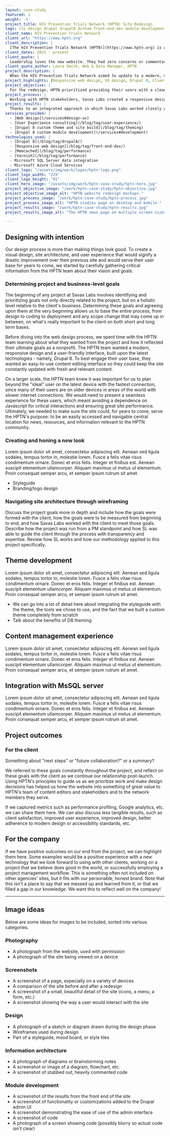 ```yaml
---
layout: case-study
featured: 1
weight: -5
project_title: HIV Prevention Trials Network (HPTN) Site Redesign
tags: css design drupal drupal8 durham front-end-dev module-development performance sass theming user-experience
client_name: HIV Prevention Trials Network
client_url: "https://www.hptn.org"
client_description: |
  [The HIV Prevention Trials Network (HPTN)](https://www.hptn.org) is a worldwide collaborative clinical trials network that brings together investigators, ethicists, community and other partners to develop and test the safety and efficacy of interventions designed to prevent the acquisition and transmission of HIV.
client_dates: 2015 - present
client_quote: |
  Leadership loves the new website. They had zero concerns or commentary other than being impressed. Awesome, guys.
client_quote_author: Laura Smith, Web & Data Manager, HPTN
project_description: |
  When the HIV Prevention Trials Network aimed to update to a modern, mobile-friendly, easy-to-maintain website, they started evaluating the capabilities of various content management systems that would meet their needs. They settled on Drupal 8.
project_highlights: [Responsive web design, UX design, Drupal 8, Client server integration]
project_objective: |
  For the redesign, HPTN prioritized providing their users with a clean, modern site that loads easily on mobile devices in areas of the world with less-than-optimal bandwidth, and to provide their content editors with a powerful, easy-to-use content management interface. They also needed to connect with their Microsoft SQL server to pull data on studies, study sites, publications, and network members.
project_process: |
  Working with HPTN stakeholders, Savas Labs created a responsive design that would best serve each of HPTN's user groups, especially those accessing the site on mobile devices, and implemented that design in a custom Drupal 8 theme. Savas Labs heavily relied on Drupal content entities to pull and display data coming from legacy HPTN systems, and leveraged both Drupal and external caching mechanisms to ensure prompt delivery of requests to end users.
project_results: |
  Thanks to an integrated approach in which Savas Labs worked closely with the client, the new site launched in time for the HPTN Annual Conference, the ongoing maintenance and administration of the content decreased dramatically, and both the corporate site maintainers and the remote users reaped the benefits of the easily navigable, mobile-friendly delivery of data.
services_provided: |
  - [Web design](/services#design-ux)
  - [User Experience consulting](/blog/tag/user-experience/)
  - [Drupal 8 custom theme and site build](/blog/tag/theming)
  - [Drupal 8 custom module development](/services#development)
technologies_used: |
  - [Drupal 8](/blog/tag/drupal8/)
  - [Responsive web design](/blog/tag/front-end-dev/)
  - [Memcached](/blog/tag/performance)
  - [Varnish](/blog/tag/performance)
  - Microsoft SQL Server data integration
  - Microsoft Azure Cloud Services
client_logo: "/assets/img/work/logos/hptn-logo.png"
client_logo_width: "229"
client_logo_height: "91"
client_hero_image: "/assets/img/work/hptn-case-study/hptn-hero.jpg"
project_objective_image: "/work/hptn-case-study/hptn-objective.jpg"
project_objective_image_alt: "HPTN website redesign mockups."
project_process_image: "/work/hptn-case-study/hptn-process.jpg"
project_process_image_alt: "HPTN studies page on desktop and mobile."
project_results_image: "/work/hptn-case-study/hptn-results.jpg"
project_results_image_alt: "The HPTN news page on multiple screen sizes."

---
```


## Designing with intention

Our design process is more than making things look good. To create a visual
design, site architecture, and user experience that would signify a drastic
improvement over their previous site and would serve their user base for years
to come, we started by carefully gathering critical information from the HPTN
team about their vision and goals.

### Determining project and business-level goals

The beginning of any project at Savas Labs involves identifying and prioritizing
goals not only directly related to the project, but on a holistic level relative
to the client's business. Determining these goals and agreeing upon them at the
very beginning allows us to base the entire process, from design to coding to
deployment and any scope change that may come up in between, on what's really
important to the client on both short and long term bases. 

Before diving into the web design process, we spent time with the HPTN team
learning about what they wanted from the project and how it reflected their
ultimate goals as a nonprofit. The HPTN team wanted a modern, responsive design
and a user-friendly interface, built upon the latest technologies - namely,
Drupal 8. To best engage their user base, they wanted an easy-to-use content
editing interface so they could keep the site constantly updated with fresh and
relevant content.

On a larger scale, the HPTN team knew it was important for us to plan beyond the
"ideal" user on the latest device with the fastest connection, since
many of their users are on older devices in areas of the world with slower
internet connections. We would need to present a seamless experience for these
users, which meant avoiding a dependence on Javascript for critical interactions
and ensuring great site performance. Ultimately, we needed to make sure the site
could, for years to come, serve the HPTN's purpose: to be an easily accessed and
navigable central location for news, resources, and information relevant to the
HPTN community.

### Creating and honing a new look

Lorem ipsum dolor sit amet, consectetur adipiscing elit. Aenean sed ligula sodales, tempus tortor in, molestie lorem. Fusce a felis vitae risus condimentum ornare. Donec et eros felis. Integer et finibus est. Aenean suscipit elementum ullamcorper. Aliquam maximus ut metus ut elementum. Proin consequat semper arcu, et semper ipsum rutrum sit amet.

- Styleguide
- Branding/logo design

### Navigating site architecture through wireframing

Discuss the project goals more in depth and include how the goals were formed
with the client, how the goals were to be measured from beginning to end, and
how Savas Labs worked with the client to meet those goals. Describe how the
project was run from a PM standpoint and how SL was able to guide the client
through the process with transparency and expertise. Review how SL works and
how our methodology applied to this project specifically.

## Theme development

Lorem ipsum dolor sit amet, consectetur adipiscing elit. Aenean sed ligula sodales, tempus tortor in, molestie lorem. Fusce a felis vitae risus condimentum ornare. Donec et eros felis. Integer et finibus est. Aenean suscipit elementum ullamcorper. Aliquam maximus ut metus ut elementum. Proin consequat semper arcu, et semper ipsum rutrum sit amet.

- We can go into a lot of detail here about integrating the styleguide with the theme, the tools we chose to use, and the fact that we built a custom theme completely from scratch
- Talk about the benefits of D8 theming

## Content management experience

Lorem ipsum dolor sit amet, consectetur adipiscing elit. Aenean sed ligula sodales, tempus tortor in, molestie lorem. Fusce a felis vitae risus condimentum ornare. Donec et eros felis. Integer et finibus est. Aenean suscipit elementum ullamcorper. Aliquam maximus ut metus ut elementum. Proin consequat semper arcu, et semper ipsum rutrum sit amet.

## Integration with MsSQL server

Lorem ipsum dolor sit amet, consectetur adipiscing elit. Aenean sed ligula sodales, tempus tortor in, molestie lorem. Fusce a felis vitae risus condimentum ornare. Donec et eros felis. Integer et finibus est. Aenean suscipit elementum ullamcorper. Aliquam maximus ut metus ut elementum. Proin consequat semper arcu, et semper ipsum rutrum sit amet.

## Project outcomes

### For the client

Something about "next steps" or "future collaboration?" or a summary?

We referred to these goals constantly throughout
the project, and reflect on these goals with the client as we continue our
relationship post-launch. Using HPTN's principles to guide us as we prioritize
work and make design decisions has helped us hone the website into something of
great value to HPTN's team of content editors and stakeholders and to the
network members they serve.

If we captured metrics such as performance profiling, Google analytics, etc.
we can share them here. We can also discuss less tangible results, such as
client satisfaction, improved user experience, improved design, better
adherence to modern design or accessibility standards, etc.

## For the company

If we have positive outcomes on our end from the project, we can highlight them
here. Some examples would be a positive experience with a new technology that we
look forward to using with other clients, working on a project that we believe
does good in the world, or successfully employing a project management workflow.
This is something often not included on other agencies' sites, but it fits
with our personable, honest brand. Note that this isn't a place to say that we
messed up and learned from it, or that we filled a gap in our knowledge. We want
this to reflect well on the company!

---

## Image ideas

Below are some ideas for images to be included, sorted into various categories.

### Photography

- A photograph from the website, used with permission
- A photograph of the site being viewed on a device

### Screenshots

- A screenshot of a page, especially on a variety of devices
- A comparison of the site before and after a redesign
- A screenshot of a small, beautiful detail of the site (icons, a menu, a form, etc.)
- A screenshot showing the way a user would interact with the site

### Design

- A photograph of a sketch or diagram drawn during the design phase
- Wireframes used during design
- Part of a styleguide, mood board, or style tiles

### Information architecture

- A photograph of diagrams or brainstorming notes
- A screenshot or image of a diagram, flowchart, etc.
- A screenshot of stubbed out, heavily commented code

### Module development

- A screenshot of the results from the front end of the site
- A screenshot of functionality or customizations added to the Drupal admin UI
- A screenshot demonstrating the ease of use of the admin interface
- A screenshot of code
- A photograph of a screen showing code (possibly blurry so actual code isn't clear)

